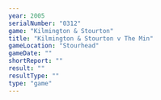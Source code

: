 ```yaml
---
year: 2005
serialNumber: "0312" 
game: "Kilmington & Stourton"
title: "Kilmington & Stourton v The Min"
gameLocation: "Stourhead"
gameDate: ""
shortReport: ""
result: ""
resultType: ""
type: "game"
---
```

